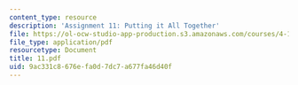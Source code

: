 ```yaml
---
content_type: resource
description: 'Assignment 11: Putting it All Together'
file: https://ol-ocw-studio-app-production.s3.amazonaws.com/courses/4-125-architecture-studio-building-in-landscapes-fall-2002/9ac331c8676efa0d7dc7a677fa46d40f_11.pdf
file_type: application/pdf
resourcetype: Document
title: 11.pdf
uid: 9ac331c8-676e-fa0d-7dc7-a677fa46d40f
---
```

